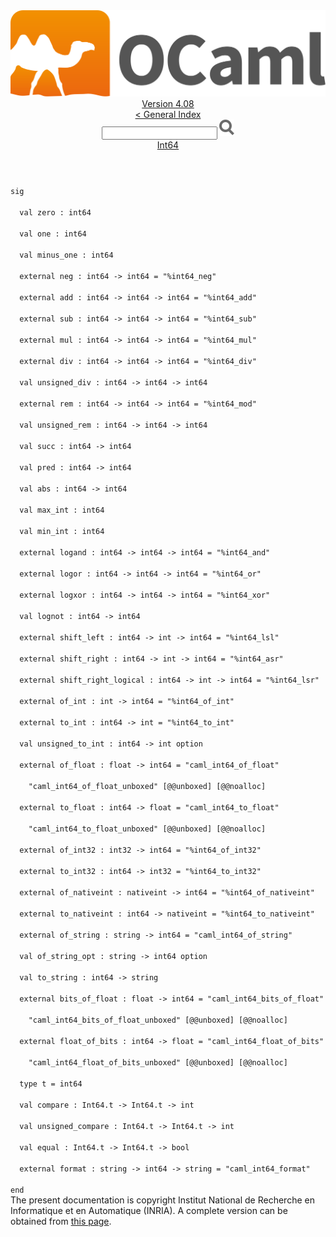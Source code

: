 <!-- ((! set title API !)) ((! set documentation !)) ((! set api !)) ((! set nobreadcrumb !)) -->
<div class="api"><header><nav class="toc brand"><a class="brand" href="https://ocaml.org/"><img src="colour-logo-gray.svg" class="svg" alt="OCaml"></a></nav><nav class="toc"><div class="toc_version"><a href="/docs" id="version-select">Version 4.08</a></div><a href="index.html">&lt; General Index</a><div class="api_search"><input type="text" name="apisearch" id="api_search" oninput="mySearch(false);" onkeypress="this.oninput();" onclick="this.oninput();" onpaste="this.oninput();">
<img src="search_icon.svg" alt="Search" class="svg" onclick="mySearch(false)"></div>
<div id="search_results"></div><div class="toc_title"><a href="Int64.html">Int64</a></div><ul></ul></nav></header>
<code class="code"><span class="keyword">sig</span><br>
&nbsp;&nbsp;<span class="keyword">val</span>&nbsp;zero&nbsp;:&nbsp;int64<br>
&nbsp;&nbsp;<span class="keyword">val</span>&nbsp;one&nbsp;:&nbsp;int64<br>
&nbsp;&nbsp;<span class="keyword">val</span>&nbsp;minus_one&nbsp;:&nbsp;int64<br>
&nbsp;&nbsp;<span class="keyword">external</span>&nbsp;neg&nbsp;:&nbsp;int64&nbsp;<span class="keywordsign">-&gt;</span>&nbsp;int64&nbsp;=&nbsp;<span class="string">"%int64_neg"</span><br>
&nbsp;&nbsp;<span class="keyword">external</span>&nbsp;add&nbsp;:&nbsp;int64&nbsp;<span class="keywordsign">-&gt;</span>&nbsp;int64&nbsp;<span class="keywordsign">-&gt;</span>&nbsp;int64&nbsp;=&nbsp;<span class="string">"%int64_add"</span><br>
&nbsp;&nbsp;<span class="keyword">external</span>&nbsp;sub&nbsp;:&nbsp;int64&nbsp;<span class="keywordsign">-&gt;</span>&nbsp;int64&nbsp;<span class="keywordsign">-&gt;</span>&nbsp;int64&nbsp;=&nbsp;<span class="string">"%int64_sub"</span><br>
&nbsp;&nbsp;<span class="keyword">external</span>&nbsp;mul&nbsp;:&nbsp;int64&nbsp;<span class="keywordsign">-&gt;</span>&nbsp;int64&nbsp;<span class="keywordsign">-&gt;</span>&nbsp;int64&nbsp;=&nbsp;<span class="string">"%int64_mul"</span><br>
&nbsp;&nbsp;<span class="keyword">external</span>&nbsp;div&nbsp;:&nbsp;int64&nbsp;<span class="keywordsign">-&gt;</span>&nbsp;int64&nbsp;<span class="keywordsign">-&gt;</span>&nbsp;int64&nbsp;=&nbsp;<span class="string">"%int64_div"</span><br>
&nbsp;&nbsp;<span class="keyword">val</span>&nbsp;unsigned_div&nbsp;:&nbsp;int64&nbsp;<span class="keywordsign">-&gt;</span>&nbsp;int64&nbsp;<span class="keywordsign">-&gt;</span>&nbsp;int64<br>
&nbsp;&nbsp;<span class="keyword">external</span>&nbsp;rem&nbsp;:&nbsp;int64&nbsp;<span class="keywordsign">-&gt;</span>&nbsp;int64&nbsp;<span class="keywordsign">-&gt;</span>&nbsp;int64&nbsp;=&nbsp;<span class="string">"%int64_mod"</span><br>
&nbsp;&nbsp;<span class="keyword">val</span>&nbsp;unsigned_rem&nbsp;:&nbsp;int64&nbsp;<span class="keywordsign">-&gt;</span>&nbsp;int64&nbsp;<span class="keywordsign">-&gt;</span>&nbsp;int64<br>
&nbsp;&nbsp;<span class="keyword">val</span>&nbsp;succ&nbsp;:&nbsp;int64&nbsp;<span class="keywordsign">-&gt;</span>&nbsp;int64<br>
&nbsp;&nbsp;<span class="keyword">val</span>&nbsp;pred&nbsp;:&nbsp;int64&nbsp;<span class="keywordsign">-&gt;</span>&nbsp;int64<br>
&nbsp;&nbsp;<span class="keyword">val</span>&nbsp;abs&nbsp;:&nbsp;int64&nbsp;<span class="keywordsign">-&gt;</span>&nbsp;int64<br>
&nbsp;&nbsp;<span class="keyword">val</span>&nbsp;max_int&nbsp;:&nbsp;int64<br>
&nbsp;&nbsp;<span class="keyword">val</span>&nbsp;min_int&nbsp;:&nbsp;int64<br>
&nbsp;&nbsp;<span class="keyword">external</span>&nbsp;logand&nbsp;:&nbsp;int64&nbsp;<span class="keywordsign">-&gt;</span>&nbsp;int64&nbsp;<span class="keywordsign">-&gt;</span>&nbsp;int64&nbsp;=&nbsp;<span class="string">"%int64_and"</span><br>
&nbsp;&nbsp;<span class="keyword">external</span>&nbsp;logor&nbsp;:&nbsp;int64&nbsp;<span class="keywordsign">-&gt;</span>&nbsp;int64&nbsp;<span class="keywordsign">-&gt;</span>&nbsp;int64&nbsp;=&nbsp;<span class="string">"%int64_or"</span><br>
&nbsp;&nbsp;<span class="keyword">external</span>&nbsp;logxor&nbsp;:&nbsp;int64&nbsp;<span class="keywordsign">-&gt;</span>&nbsp;int64&nbsp;<span class="keywordsign">-&gt;</span>&nbsp;int64&nbsp;=&nbsp;<span class="string">"%int64_xor"</span><br>
&nbsp;&nbsp;<span class="keyword">val</span>&nbsp;lognot&nbsp;:&nbsp;int64&nbsp;<span class="keywordsign">-&gt;</span>&nbsp;int64<br>
&nbsp;&nbsp;<span class="keyword">external</span>&nbsp;shift_left&nbsp;:&nbsp;int64&nbsp;<span class="keywordsign">-&gt;</span>&nbsp;int&nbsp;<span class="keywordsign">-&gt;</span>&nbsp;int64&nbsp;=&nbsp;<span class="string">"%int64_lsl"</span><br>
&nbsp;&nbsp;<span class="keyword">external</span>&nbsp;shift_right&nbsp;:&nbsp;int64&nbsp;<span class="keywordsign">-&gt;</span>&nbsp;int&nbsp;<span class="keywordsign">-&gt;</span>&nbsp;int64&nbsp;=&nbsp;<span class="string">"%int64_asr"</span><br>
&nbsp;&nbsp;<span class="keyword">external</span>&nbsp;shift_right_logical&nbsp;:&nbsp;int64&nbsp;<span class="keywordsign">-&gt;</span>&nbsp;int&nbsp;<span class="keywordsign">-&gt;</span>&nbsp;int64&nbsp;=&nbsp;<span class="string">"%int64_lsr"</span><br>
&nbsp;&nbsp;<span class="keyword">external</span>&nbsp;of_int&nbsp;:&nbsp;int&nbsp;<span class="keywordsign">-&gt;</span>&nbsp;int64&nbsp;=&nbsp;<span class="string">"%int64_of_int"</span><br>
&nbsp;&nbsp;<span class="keyword">external</span>&nbsp;to_int&nbsp;:&nbsp;int64&nbsp;<span class="keywordsign">-&gt;</span>&nbsp;int&nbsp;=&nbsp;<span class="string">"%int64_to_int"</span><br>
&nbsp;&nbsp;<span class="keyword">val</span>&nbsp;unsigned_to_int&nbsp;:&nbsp;int64&nbsp;<span class="keywordsign">-&gt;</span>&nbsp;int&nbsp;option<br>
&nbsp;&nbsp;<span class="keyword">external</span>&nbsp;of_float&nbsp;:&nbsp;float&nbsp;<span class="keywordsign">-&gt;</span>&nbsp;int64&nbsp;=&nbsp;<span class="string">"caml_int64_of_float"</span><br>
&nbsp;&nbsp;&nbsp;&nbsp;<span class="string">"caml_int64_of_float_unboxed"</span>&nbsp;[@@unboxed]&nbsp;[@@noalloc]<br>
&nbsp;&nbsp;<span class="keyword">external</span>&nbsp;to_float&nbsp;:&nbsp;int64&nbsp;<span class="keywordsign">-&gt;</span>&nbsp;float&nbsp;=&nbsp;<span class="string">"caml_int64_to_float"</span><br>
&nbsp;&nbsp;&nbsp;&nbsp;<span class="string">"caml_int64_to_float_unboxed"</span>&nbsp;[@@unboxed]&nbsp;[@@noalloc]<br>
&nbsp;&nbsp;<span class="keyword">external</span>&nbsp;of_int32&nbsp;:&nbsp;int32&nbsp;<span class="keywordsign">-&gt;</span>&nbsp;int64&nbsp;=&nbsp;<span class="string">"%int64_of_int32"</span><br>
&nbsp;&nbsp;<span class="keyword">external</span>&nbsp;to_int32&nbsp;:&nbsp;int64&nbsp;<span class="keywordsign">-&gt;</span>&nbsp;int32&nbsp;=&nbsp;<span class="string">"%int64_to_int32"</span><br>
&nbsp;&nbsp;<span class="keyword">external</span>&nbsp;of_nativeint&nbsp;:&nbsp;nativeint&nbsp;<span class="keywordsign">-&gt;</span>&nbsp;int64&nbsp;=&nbsp;<span class="string">"%int64_of_nativeint"</span><br>
&nbsp;&nbsp;<span class="keyword">external</span>&nbsp;to_nativeint&nbsp;:&nbsp;int64&nbsp;<span class="keywordsign">-&gt;</span>&nbsp;nativeint&nbsp;=&nbsp;<span class="string">"%int64_to_nativeint"</span><br>
&nbsp;&nbsp;<span class="keyword">external</span>&nbsp;of_string&nbsp;:&nbsp;string&nbsp;<span class="keywordsign">-&gt;</span>&nbsp;int64&nbsp;=&nbsp;<span class="string">"caml_int64_of_string"</span><br>
&nbsp;&nbsp;<span class="keyword">val</span>&nbsp;of_string_opt&nbsp;:&nbsp;string&nbsp;<span class="keywordsign">-&gt;</span>&nbsp;int64&nbsp;option<br>
&nbsp;&nbsp;<span class="keyword">val</span>&nbsp;to_string&nbsp;:&nbsp;int64&nbsp;<span class="keywordsign">-&gt;</span>&nbsp;string<br>
&nbsp;&nbsp;<span class="keyword">external</span>&nbsp;bits_of_float&nbsp;:&nbsp;float&nbsp;<span class="keywordsign">-&gt;</span>&nbsp;int64&nbsp;=&nbsp;<span class="string">"caml_int64_bits_of_float"</span><br>
&nbsp;&nbsp;&nbsp;&nbsp;<span class="string">"caml_int64_bits_of_float_unboxed"</span>&nbsp;[@@unboxed]&nbsp;[@@noalloc]<br>
&nbsp;&nbsp;<span class="keyword">external</span>&nbsp;float_of_bits&nbsp;:&nbsp;int64&nbsp;<span class="keywordsign">-&gt;</span>&nbsp;float&nbsp;=&nbsp;<span class="string">"caml_int64_float_of_bits"</span><br>
&nbsp;&nbsp;&nbsp;&nbsp;<span class="string">"caml_int64_float_of_bits_unboxed"</span>&nbsp;[@@unboxed]&nbsp;[@@noalloc]<br>
&nbsp;&nbsp;<span class="keyword">type</span>&nbsp;t&nbsp;=&nbsp;int64<br>
&nbsp;&nbsp;<span class="keyword">val</span>&nbsp;compare&nbsp;:&nbsp;<span class="constructor">Int64</span>.t&nbsp;<span class="keywordsign">-&gt;</span>&nbsp;<span class="constructor">Int64</span>.t&nbsp;<span class="keywordsign">-&gt;</span>&nbsp;int<br>
&nbsp;&nbsp;<span class="keyword">val</span>&nbsp;unsigned_compare&nbsp;:&nbsp;<span class="constructor">Int64</span>.t&nbsp;<span class="keywordsign">-&gt;</span>&nbsp;<span class="constructor">Int64</span>.t&nbsp;<span class="keywordsign">-&gt;</span>&nbsp;int<br>
&nbsp;&nbsp;<span class="keyword">val</span>&nbsp;equal&nbsp;:&nbsp;<span class="constructor">Int64</span>.t&nbsp;<span class="keywordsign">-&gt;</span>&nbsp;<span class="constructor">Int64</span>.t&nbsp;<span class="keywordsign">-&gt;</span>&nbsp;bool<br>
&nbsp;&nbsp;<span class="keyword">external</span>&nbsp;format&nbsp;:&nbsp;string&nbsp;<span class="keywordsign">-&gt;</span>&nbsp;int64&nbsp;<span class="keywordsign">-&gt;</span>&nbsp;string&nbsp;=&nbsp;<span class="string">"caml_int64_format"</span><br>
<span class="keyword">end</span></code>
<div class="copyright">The present documentation is copyright Institut National de Recherche en Informatique et en Automatique (INRIA). A complete version can be obtained from <a href="http://caml.inria.fr/pub/docs/manual-ocaml/">this page</a>.</div></div>